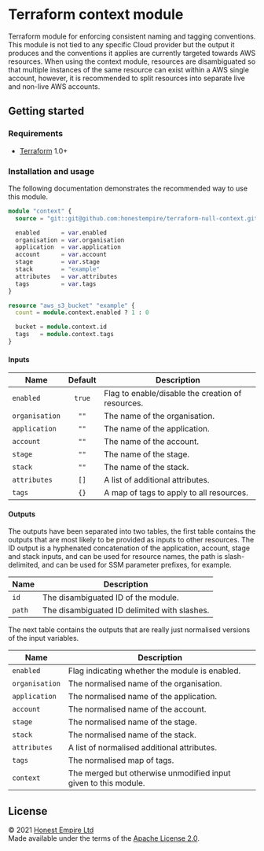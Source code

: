 # Terraform context module

Terraform module for enforcing consistent naming and tagging conventions. This
module is not tied to any specific Cloud provider but the output it produces and
the conventions it applies are currently targeted towards AWS resources. When
using the context module, resources are disambiguated so that multiple instances
of the same resource can exist within a AWS single account, however, it is
recommended to split resources into separate live and non-live AWS accounts.

## Getting started

### Requirements

* [Terraform] 1.0+

### Installation and usage

The following documentation demonstrates the recommended way to use this module.

```terraform
module "context" {
  source = "git::git@github.com:honestempire/terraform-null-context.git?ref=main"

  enabled      = var.enabled
  organisation = var.organisation
  application  = var.application
  account      = var.account
  stage        = var.stage
  stack        = "example"
  attributes   = var.attributes
  tags         = var.tags
}
```

```terraform
resource "aws_s3_bucket" "example" {
  count = module.context.enabled ? 1 : 0

  bucket = module.context.id
  tags   = module.context.tags
}
```

#### Inputs

| Name           | Default | Description                                       |
|----------------|:-------:|---------------------------------------------------|
| `enabled`      | `true`  | Flag to enable/disable the creation of resources. |
| `organisation` |  `""`   | The name of the organisation.                     |
| `application`  |  `""`   | The name of the application.                      |
| `account`      |  `""`   | The name of the account.                          |
| `stage`        |  `""`   | The name of the stage.                            |
| `stack`        |  `""`   | The name of the stack.                            |
| `attributes`   |  `[]`   | A list of additional attributes.                  |
| `tags`         |  `{}`   | A map of tags to apply to all resources.          |

#### Outputs

The outputs have been separated into two tables, the first table contains the
outputs that are most likely to be provided as inputs to other resources. The ID
output is a hyphenated concatenation of the application, account, stage and
stack inputs, and can be used for resource names, the path is slash-delimited,
and can be used for SSM parameter prefixes, for example.

| Name           | Description                                                 |
|----------------|-------------------------------------------------------------|
| `id`           | The disambiguated ID of the module.                         |
| `path`         | The disambiguated ID delimited with slashes.                |

The next table contains the outputs that are really just normalised versions of
the input variables.

| Name           | Description                                                     |
|----------------|-----------------------------------------------------------------|
| `enabled`      | Flag indicating whether the module is enabled.                  |
| `organisation` | The normalised name of the organisation.                        |
| `application`  | The normalised name of the application.                         |
| `account`      | The normalised name of the account.                             |
| `stage`        | The normalised name of the stage.                               |
| `stack`        | The normalised name of the stack.                               |
| `attributes`   | A list of normalised additional attributes.                     |
| `tags`         | The normalised map of tags.                                     |
| `context`      | The merged but otherwise unmodified input given to this module. |

## License

© 2021 [Honest Empire Ltd]  
Made available under the terms of the [Apache License 2.0](LICENSE.md).

[Honest Empire Ltd]: https://www.honestempire.com
[Terraform]: https://www.terraform.io
